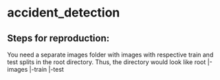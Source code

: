 # accident_detection
## Steps for reproduction:
You need a separate images folder with images with respective train and test splits in the root directory. Thus, the directory would look like
root
 |-images
     |-train
     |-test